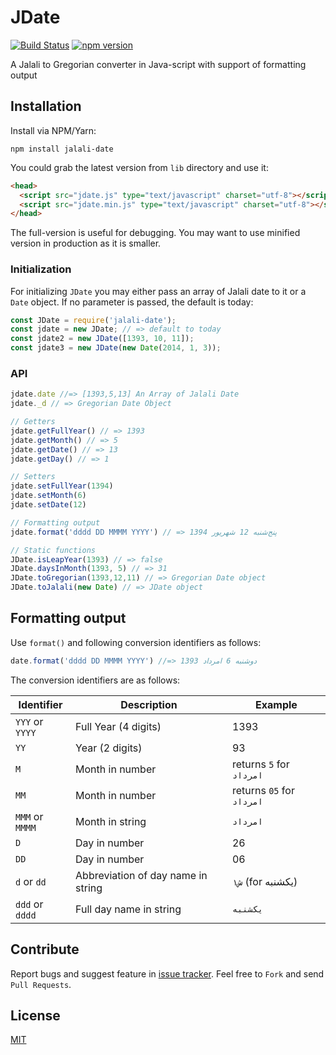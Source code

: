 JDate
=====

[![Build Status](https://travis-ci.org/arashm/JDate.svg?branch=master)](https://travis-ci.org/arashm/JDate)
[![npm version](https://badge.fury.io/js/jalali-date.svg)](https://badge.fury.io/js/jalali-date)

A Jalali to Gregorian converter in Java-script with support of formatting output

## Installation

Install via NPM/Yarn:

```
npm install jalali-date
```

You could grab the latest version from `lib` directory and use it:

```html
<head>
  <script src="jdate.js" type="text/javascript" charset="utf-8"></script>
  <script src="jdate.min.js" type="text/javascript" charset="utf-8"></script>
</head>
```

The full-version is useful for debugging. You may want to use minified version in production as it is smaller.

### Initialization

For initializing `JDate` you may either pass an array of Jalali date to it or a `Date` object. If no parameter is passed, the default is today:

```javascript
const JDate = require('jalali-date');
const jdate = new JDate; // => default to today
const jdate2 = new JDate([1393, 10, 11]);
const jdate3 = new JDate(new Date(2014, 1, 3));

```

### API
```javascript
jdate.date //=> [1393,5,13] An Array of Jalali Date
jdate._d // => Gregorian Date Object

// Getters
jdate.getFullYear() // => 1393
jdate.getMonth() // => 5
jdate.getDate() // => 13
jdate.getDay() // => 1

// Setters
jdate.setFullYear(1394)
jdate.setMonth(6)
jdate.setDate(12)

// Formatting output
jdate.format('dddd DD MMMM YYYY') // => پنج‌شنبه 12 شهریور 1394

// Static functions
JDate.isLeapYear(1393) // => false
JDate.daysInMonth(1393, 5) // => 31
JDate.toGregorian(1393,12,11) // => Gregorian Date object
JDate.toJalali(new Date) // => JDate object
```

## Formatting output
Use `format()` and following conversion identifiers as follows:

```javascript
date.format('dddd DD MMMM YYYY') //=> دوشنبه 6 امرداد 1393
```

The conversion identifiers are as follows:

| Identifier        | Description           | Example  |
| ------------- | ------------- | ---------- |
| `YYY` or `YYYY`      | Full Year (4 digits) | 1393 |
| `YY`      | Year (2 digits)      |   93 |
| `M` | Month in number      |  returns `5` for `امرداد`   |
| `MM` | Month in number      |  returns `05` for `امرداد`   |
| `MMM` or `MMMM` | Month in string | `امرداد` |
| `D` | Day in number | 26 |
| `DD` | Day in number | 06 |
| `d` or `dd` | Abbreviation of day name in string | `۱ش` (for یکشنبه) |
| `ddd` or `dddd` | Full day name in string | `یکشنبه` |


## Contribute

Report bugs and suggest feature in [issue tracker](https://github.com/arashm/Jalali-Calendar/issues). Feel free to `Fork` and send `Pull Requests`.

## License

[MIT](https://github.com/arashm/JDate/blob/master/LICENSE)
